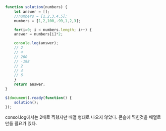 ```javascript
function solution(numbers) {
    let answer = [];
    //numbers = [1,2,3,4,5];
    numbers = [1,2,100,-99,1,2,3];

    for(i=0; i < numbers.length; i++) {
    answer = numbers[i]*2;

    console.log(answer);
    // 2
    // 4
    // 200
    // -198
    // 2
    // 4
    // 6
    }
    return answer;
}

$(document).ready(function() {
    solution();
});
```
consol.log에서는 2배로 찍혔지만 배열 형태로 나오지 않았다.
콘솔에 찍힌것을 배열로 만들 필요가 있다.